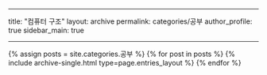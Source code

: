  ---
  title: "컴퓨터 구조"
  layout: archive
  permalink: categories/공부
  author_profile: true
  sidebar_main: true  
  
  ---
  
  {% assign posts = site.categories.공부 %}
  {% for post in posts %} {% include archive-single.html type=page.entries_layout %} {% endfor %}
